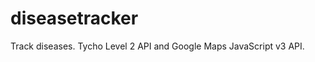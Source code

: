 diseasetracker
==============

Track diseases. Tycho Level 2 API and Google Maps JavaScript v3 API.
